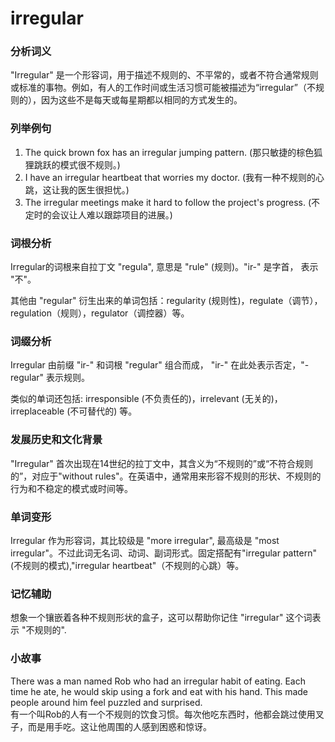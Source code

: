 # irregular

### 分析词义

  

"Irregular" 是一个形容词，用于描述不规则的、不平常的，或者不符合通常规则或标准的事物。例如，有人的工作时间或生活习惯可能被描述为“irregular”（不规则的），因为这些不是每天或每星期都以相同的方式发生的。

  

### 列举例句

  

1.  The quick brown fox has an irregular jumping pattern. (那只敏捷的棕色狐狸跳跃的模式很不规则。)
2.  I have an irregular heartbeat that worries my doctor. (我有一种不规则的心跳，这让我的医生很担忧。)
3.  The irregular meetings make it hard to follow the project's progress. (不定时的会议让人难以跟踪项目的进展。)

  

### 词根分析

  

Irregular的词根来自拉丁文 "regula", 意思是 "rule" (规则)。"ir-" 是字首， 表示 "不"。

  

其他由 "regular" 衍生出来的单词包括：regularity (规则性)，regulate（调节），regulation（规则），regulator（调控器）等。

  

### 词缀分析

  

Irregular 由前缀 "ir-" 和词根 "regular" 组合而成， "ir-" 在此处表示否定，"-regular" 表示规则。

  

类似的单词还包括: irresponsible (不负责任的)，irrelevant (无关的)，irreplaceable (不可替代的) 等。

  

### 发展历史和文化背景

  

"Irregular" 首次出现在14世纪的拉丁文中，其含义为“不规则的”或“不符合规则的”，对应于"without rules"。在英语中，通常用来形容不规则的形状、不规则的行为和不稳定的模式或时间等。

  

### 单词变形

  

Irregular 作为形容词，其比较级是 "more irregular", 最高级是 "most irregular"。不过此词无名词、动词、副词形式。固定搭配有"irregular pattern"(不规则的模式),"irregular heartbeat"（不规则的心跳）等。

  

### 记忆辅助

  

想象一个镶嵌着各种不规则形状的盒子，这可以帮助你记住 "irregular" 这个词表示 "不规则的".

  

### 小故事

  

There was a man named Rob who had an irregular habit of eating. Each time he ate, he would skip using a fork and eat with his hand. This made people around him feel puzzled and surprised.  
有一个叫Rob的人有一个不规则的饮食习惯。每次他吃东西时，他都会跳过使用叉子，而是用手吃。这让他周围的人感到困惑和惊讶。
